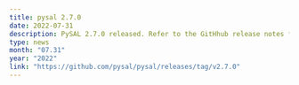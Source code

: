 ```yaml
---
title: pysal 2.7.0
date: 2022-07-31
description: PySAL 2.7.0 released. Refer to the GitHhub release notes for details.
type: news
month: "07.31"
year: "2022"
link: "https://github.com/pysal/pysal/releases/tag/v2.7.0"
---
```

